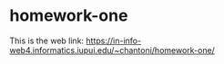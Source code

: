 # homework-one

This is the web link:
https://in-info-web4.informatics.iupui.edu/~chantoni/homework-one/

